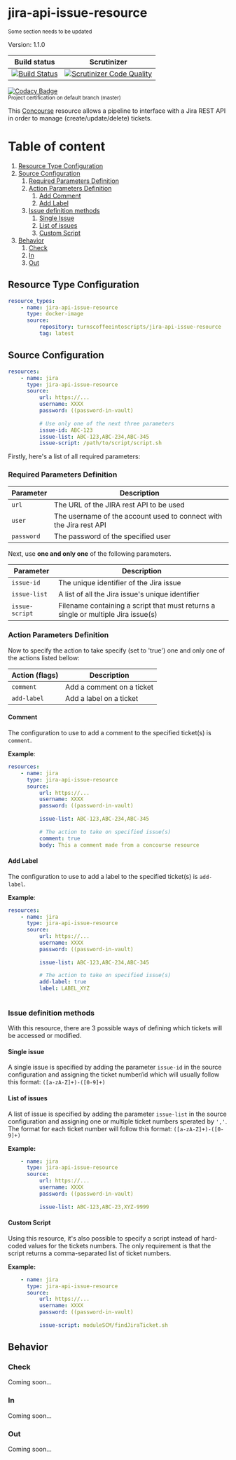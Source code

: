 # jira-api-issue-resource

<sub>Some section needs to be updated</sub>

Version: 1.1.0

| Build status | Scrutinizer |
|--------------|-------------|
| [![Build Status](https://travis-ci.org/TurnsCoffeeIntoScripts/jira-api-issue-resource.svg?branch=master)](https://travis-ci.org/TurnsCoffeeIntoScripts/jira-api-issue-resource) | [![Scrutinizer Code Quality](https://scrutinizer-ci.com/g/TurnsCoffeeIntoScripts/jira-api-issue-resource/badges/quality-score.png?b=master)](https://scrutinizer-ci.com/g/TurnsCoffeeIntoScripts/jira-api-issue-resource/?branch=master) |

[![Codacy Badge](https://api.codacy.com/project/badge/Grade/e6ea2afc744d4fbf8bffc65e794155f4)](https://www.codacy.com/app/TurnsCoffeeIntoScripts/jira-api-issue-resource?utm_source=github.com&amp;utm_medium=referral&amp;utm_content=TurnsCoffeeIntoScripts/jira-api-issue-resource&amp;utm_campaign=Badge_Grade)   
<sub>Project certification on default branch (master)</sub>

This [Concourse](https://concourse-ci.org/) resource allows a pipeline to interface with a Jira REST API in order to manage (create/update/delete) tickets.

# Table of content
1. [Resource Type Configuration](#Resource-Type-Configuration)
2. [Source Configuration](#Source-Configuration)
    1. [Required Parameters Definition](#Required-Parameters-Definition)
    2. [Action Parameters Definition](#Action-Parameters-Definition)
        1. [Add Comment](#Comment)
        2. [Add Label](#Add-Label)
    3. [Issue definition methods](#Issue-definition-methods)
        1. [Single Issue](#Single-issue)
        2. [List of issues](#List-of-issues)
        3. [Custom Script](#Custom-script)
3. [Behavior](#Behavior)
    1. [Check](#Check)
    2. [In](#In)
    3. [Out](#Out)

## Resource Type Configuration
``` yml
resource_types:
    - name: jira-api-issue-resource
      type: docker-image
      source:
          repository: turnscoffeeintoscripts/jira-api-issue-resource
          tag: latest
```

## Source Configuration
``` yml
resources:
    - name: jira
      type: jira-api-issue-resource
      source:
          url: https://...
          username: XXXX
          password: ((password-in-vault)
          
          # Use only one of the next three parameters
          issue-id: ABC-123
          issue-list: ABC-123,ABC-234,ABC-345
          issue-script: /path/to/script/script.sh       
```

Firstly, here's a list of all required parameters:

### Required Parameters Definition

| Parameter      | Description                                                                       |
|----------------|-----------------------------------------------------------------------------------|
| `url`          | The URL of the JIRA rest API to be used                                           |
| `user`         | The username of the account used to connect with the Jira rest API                |
| `password`     | The password of the specified user                                                |

Next, use **one and only one** of the following parameters.

| Parameter      | Description                                                                       |
|----------------|-----------------------------------------------------------------------------------|
| `issue-id`     | The unique identifier of the Jira issue                                           |
| `issue-list`   | A list of all the Jira issue's unique identifier                                  |
| `issue-script` | Filename containing a script that must returns a single or multiple Jira issue(s) |

### Action Parameters Definition
Now to specify the action to take specify (set to 'true') one and only one of the actions listed bellow:

| Action (flags)     | Description               |
|--------------------|---------------------------|
| `comment`          | Add a comment on a ticket |
| `add-label`        | Add a label on a ticket   |

#### Comment
The configuration to use to add a comment to the specified ticket(s) is `comment`.

**Example**:
``` yml
resources:
    - name: jira
      type: jira-api-issue-resource
      source:
          url: https://...
          username: XXXX
          password: ((password-in-vault)
          
          issue-list: ABC-123,ABC-234,ABC-345
          
          # The action to take on specified issue(s)
          comment: true
          body: This a comment made from a concourse resource
```

#### Add Label
The configuration to use to add a label to the specified ticket(s) is `add-label`.

**Example**:
```yml
resources:
    - name: jira
      type: jira-api-issue-resource
      source:
          url: https://...
          username: XXXX
          password: ((password-in-vault)
          
          issue-list: ABC-123,ABC-234,ABC-345
          
          # The action to take on specified issue(s)
          add-label: true
          label: LABEL_XYZ
    
```

### Issue definition methods
With this resource, there are 3 possible ways of defining which tickets will be accessed or modified.

#### Single issue
A single issue is specified by adding the parameter `issue-id` in the source configuration and assigning the ticket number/id which will usually follow this format: `([a-zA-Z]+)-([0-9]+)`

#### List of issues
A list of issue is specified by adding the parameter `issue-list` in the source configuration and assigning one or multiple ticket numbers sperated by `','`.  
The format for each ticket number will follow this format: `([a-zA-Z]+)-([0-9]+)`

**Example:**
``` yml
    - name: jira
      type: jira-api-issue-resource
      source:
          url: https://...
          username: XXXX
          password: ((password-in-vault)
          
          issue-list: ABC-123,ABC-23,XYZ-9999
```

#### Custom Script
Using this resource, it's also possible to specify a script instead of hard-coded values for the tickets numbers. The only requirement is that the script returns a comma-separated list of ticket numbers.

**Example:**
``` yml
    - name: jira
      type: jira-api-issue-resource
      source:
          url: https://...
          username: XXXX
          password: ((password-in-vault)
          
          issue-script: moduleSCM/findJiraTicket.sh
```

## Behavior
### Check
Coming soon...
### In
Coming soon...
### Out
Coming soon...
